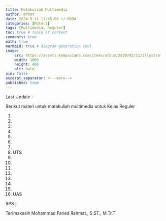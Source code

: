 ```yaml
---
title: Matakuliah Multimedia
author: mrhmt
date: 2024-5-11 11:45:00 +/-0084
categories: [Materi]
tags: [Multimedia, Reguler]
toc: true # table of content
comments: true 
math: true
mermaid: true # diagram generation tool
image:
    src: https://assets.kompasiana.com/items/album/2020/02/11/illustration-technology-vector-53876-5319-5e422683097f36022e3b76d2.jpg
    width: 1000 
    height: 400
    alt: halo
pin: false
excerpt_separator: <!--more-->
published: true
---
```


Last Update -

Berikut materi untuk matakuliah multimedia untuk Kelas Reguler

1. 
2. 
3. 
4. 
5. 
6. 
7. 
8. UTS
9. 
10. 
11. 
12. 
13. 
14. 
15. 
16. UAS

RPS : 

Terimakasih
Mohammad Faried Rahmat., S.ST., M.Tr.T